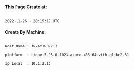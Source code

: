 
   
#### This Page Create at:

```bash

2022-11-26 - 20:15:17 UTC

```

#### Create By Machine:

```bash

Host Name : fv-az183-717

platform  : Linux-5.15.0-1023-azure-x86_64-with-glibc2.31

Ip Local  : 10.1.2.15

```

